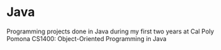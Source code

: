# Java
Programming projects done in Java during my first two years at Cal Poly Pomona
CS1400: Object-Oriented Programming in Java
